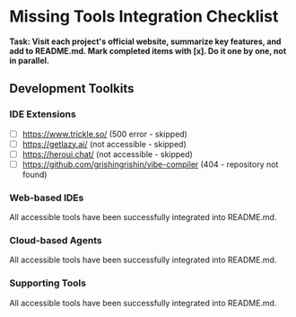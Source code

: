 # Missing Tools Integration Checklist

**Task: Visit each project's official website, summarize key features, and add to README.md. Mark completed items with [x]. Do it one by one, not in parallel.**

## Development Toolkits

### IDE Extensions

- [ ] https://www.trickle.so/ (500 error - skipped)
- [ ] https://getlazy.ai/ (not accessible - skipped)
- [ ] https://heroui.chat/ (not accessible - skipped)
- [ ] https://github.com/grishingrishin/vibe-compiler (404 - repository not found)

### Web-based IDEs

All accessible tools have been successfully integrated into README.md.

### Cloud-based Agents

All accessible tools have been successfully integrated into README.md.

### Supporting Tools

All accessible tools have been successfully integrated into README.md.
